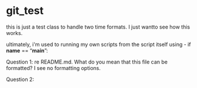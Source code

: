 # git_test

this is just a test class to handle two time formats. I just wantto see how this works.

ultimately, i'm used to running my own scripts from the script itself using -  if __name__ == “__main__”:


Question 1: re README.md.  What do you mean that this file can be formatted? I see no formatting options. 

Question 2: 
